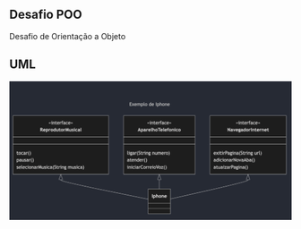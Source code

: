 ## Desafio POO

Desafio de Orientação a Objeto

## UML

<img src="diagrama.png" alt="Diagrama UML" title="Diagrama do Projeto">